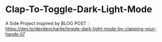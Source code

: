 # Clap-To-Toggle-Dark-Light-Mode
A Side Project Inspired by BLOG POST : https://dev.to/devdevcharlie/toggle-dark-light-mode-by-clapping-your-hands-li7
